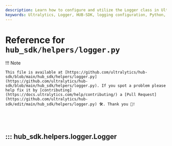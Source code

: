 ```yaml
---
description: Learn how to configure and utilize the Logger class in Ultralytics HUB-SDK for effective log management in your projects.
keywords: Ultralytics, Logger, HUB-SDK, logging configuration, Python, log management, developer guide
---
```


# Reference for `hub_sdk/helpers/logger.py`

!!! Note

    This file is available at [https://github.com/ultralytics/hub-sdk/blob/main/hub_sdk/helpers/logger.py](https://github.com/ultralytics/hub-sdk/blob/main/hub_sdk/helpers/logger.py). If you spot a problem please help fix it by [contributing](https://docs.ultralytics.com/help/contributing/) a [Pull Request](https://github.com/ultralytics/hub-sdk/edit/main/hub_sdk/helpers/logger.py) 🛠️. Thank you 🙏!

<br><br>

## ::: hub_sdk.helpers.logger.Logger

<br><br>
